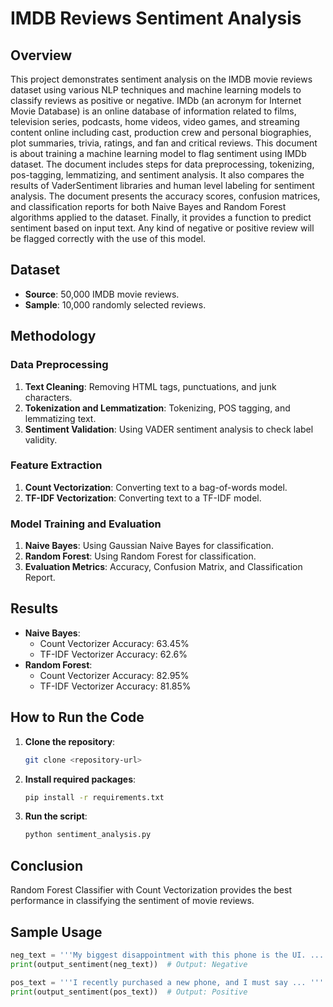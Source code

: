 # IMDB Reviews Sentiment Analysis

## Overview
This project demonstrates sentiment analysis on the IMDB movie reviews dataset using various NLP techniques and machine learning models to classify reviews as positive or negative. IMDb (an acronym for Internet Movie Database) is an online database of information related to films, television series, podcasts, home videos, video games, and streaming content online including cast, production crew and personal biographies, plot summaries, trivia, ratings, and fan and critical reviews. This document is about training a machine learning model to flag sentiment using IMDb dataset. The document includes steps for data preprocessing, tokenizing, pos-tagging, lemmatizing, and sentiment analysis. 
It also compares the results of VaderSentiment libraries and human level labeling for sentiment analysis. The document presents the accuracy scores, confusion matrices, and classification reports for both Naive Bayes and Random Forest algorithms applied to the dataset. Finally, it provides a function to predict sentiment based on input text. Any kind of negative or positive review will be flagged correctly with the use of this model.

## Dataset
- **Source**: 50,000 IMDB movie reviews.
- **Sample**: 10,000 randomly selected reviews.

## Methodology

### Data Preprocessing
1. **Text Cleaning**: Removing HTML tags, punctuations, and junk characters.
2. **Tokenization and Lemmatization**: Tokenizing, POS tagging, and lemmatizing text.
3. **Sentiment Validation**: Using VADER sentiment analysis to check label validity.

### Feature Extraction
1. **Count Vectorization**: Converting text to a bag-of-words model.
2. **TF-IDF Vectorization**: Converting text to a TF-IDF model.

### Model Training and Evaluation
1. **Naive Bayes**: Using Gaussian Naive Bayes for classification.
2. **Random Forest**: Using Random Forest for classification.
3. **Evaluation Metrics**: Accuracy, Confusion Matrix, and Classification Report.

## Results
- **Naive Bayes**:
  - Count Vectorizer Accuracy: 63.45%
  - TF-IDF Vectorizer Accuracy: 62.6%
- **Random Forest**:
  - Count Vectorizer Accuracy: 82.95%
  - TF-IDF Vectorizer Accuracy: 81.85%

## How to Run the Code
1. **Clone the repository**:
    ```bash
    git clone <repository-url>
    ```
2. **Install required packages**:
    ```bash
    pip install -r requirements.txt
    ```
3. **Run the script**:
    ```bash
    python sentiment_analysis.py
    ```

## Conclusion
Random Forest Classifier with Count Vectorization provides the best performance in classifying the sentiment of movie reviews.

## Sample Usage
```python
neg_text = '''My biggest disappointment with this phone is the UI. ... '''
print(output_sentiment(neg_text))  # Output: Negative

pos_text = '''I recently purchased a new phone, and I must say ... '''
print(output_sentiment(pos_text))  # Output: Positive
